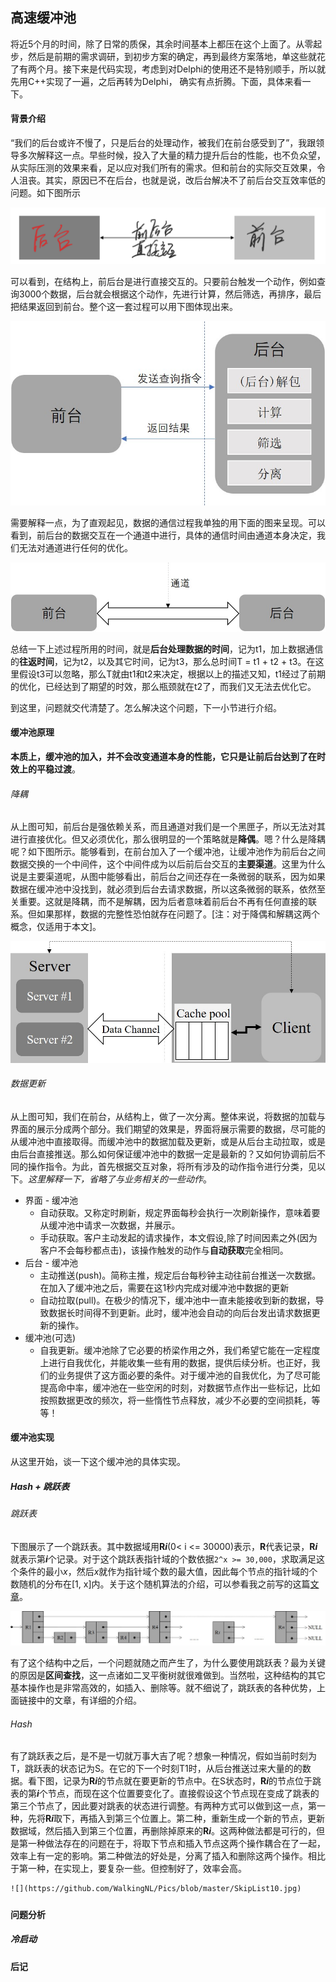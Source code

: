 ## 高速缓冲池
将近5个月的时间，除了日常的质保，其余时间基本上都压在这个上面了。从零起步，然后是前期的需求调研，到初步方案的确定，再到最终方案落地，单这些就花了有两个月。接下来是代码实现，考虑到对Delphi的使用还不是特别顺手，所以就先用C++实现了一遍，之后再转为Delphi， 确实有点折腾。下面，具体来看一下。

#### 背景介绍
“我们的后台或许不慢了，只是后台的处理动作，被我们在前台感受到了”，我跟领导多次解释这一点。早些时候，投入了大量的精力提升后台的性能，也不负众望，从实际压测的效果来看，足以应对我们所有的需求。但和前台的实际交互效果，令人沮丧。其实，原因已不在后台，也就是说，改后台解决不了前后台交互效率低的问题。如下图所示

![FB.jpg](https://github.com/WalkingNL/Pics/blob/master/FB.jpg)

可以看到，在结构上，前后台是进行直接交互的。只要前台触发一个动作，例如查询3000个数据，后台就会根据这个动作，先进行计算，然后筛选，再排序，最后把结果返回到前台。整个这一套过程可以用下图体现出来。

![](https://github.com/WalkingNL/Pics/blob/master/%E6%8C%87%E4%BB%A4%E6%97%B6%E9%97%B4.jpg)

需要解释一点，为了直观起见，数据的通信过程我单独的用下面的图来呈现。可以看到，前后台的数据交互在一个通道中进行，具体的通信时间由通道本身决定，我们无法对通道进行任何的优化。

![](https://github.com/WalkingNL/Pics/blob/master/%E9%80%9A%E9%81%93.jpg)

总结一下上述过程所用的时间，就是**后台处理数据的时间**，记为t1，加上数据通信的**往返时间**，记为t2，以及其它时间，记为t3，那么总时间T = t1 + t2 + t3。在这里假设t3可以忽略，那么T就由t1和t2来决定，根据以上的描述又知，t1经过了前期的优化，已经达到了期望的时效，那么瓶颈就在t2了，而我们又无法去优化它。

到这里，问题就交代清楚了。怎么解决这个问题，下一小节进行介绍。

#### 缓冲池原理
**本质上，缓冲池的加入，并不会改变通道本身的性能，它只是让前后台达到了在时效上的平稳过渡**。
###### 降耦
从上图可知，前后台是强依赖关系，而且通道对我们是一个黑匣子，所以无法对其进行直接优化。但又必须优化，那么很明显的一个策略就是**降偶**。嗯？什么是降耦呢？如下图所示。能够看到，在前台加入了一个缓冲池，让缓冲池作为前后台之间数据交换的一个中间件，这个中间件成为以后前后台交互的**主要渠道**。这里为什么说是主要渠道呢，从图中能够看出，前后台之间还存在一条微弱的联系，因为如果数据在缓冲池中没找到，就必须到后台去请求数据，所以这条微弱的联系，依然至关重要。这就是降耦，而不是解耦，因为后者意味着前后台不再有任何直接的联系。但如果那样，数据的完整性恐怕就存在问题了。[注：对于降偶和解耦这两个概念，仅适用于本文]。

![](https://github.com/WalkingNL/Pics/blob/master/cache1.jpg)

###### 数据更新
从上图可知，我们在前台，从结构上，做了一次分离。整体来说，将数据的加载与界面的展示分成两个部分。我们期望的效果是，界面将展示需要的数据，尽可能的从缓冲池中直接取得。而缓冲池中的数据加载及更新，或是从后台主动拉取，或是由后台直接推送。那么如何保证缓冲池中的数据一定是最新的？又如何协调前后不同的操作指令。为此，首先根据交互对象，将所有涉及的动作指令进行分类，见以下。*这里解释一下，省略了与业务相关的一些动作*。
  * 界面 - 缓冲池
    * 自动获取。又称定时刷新，规定界面每秒会执行一次刷新操作，意味着要从缓冲池中请求一次数据，并展示。
    * 手动获取。客户主动发起的请求操作，本文假设,除了时间因素之外(因为客户不会每秒都点击)，该操作触发的动作与**自动获取**完全相同。
  * 后台 - 缓冲池
    * 主动推送(push)。简称主推，规定后台每秒钟主动往前台推送一次数据。在加入了缓冲池之后，需要在这1秒内完成对缓冲池中数据的更新
    * 自动拉取(pull)。在极少的情况下，缓冲池中一直未能接收到新的数据，导致数据长时间得不到更新。此时，缓冲池会自动的向后台发出请求数据更新的操作。
  * 缓冲池(可选)
    * 自我更新。缓冲池除了它必要的桥梁作用之外，我们希望它能在一定程度上进行自我优化，并能收集一些有用的数据，提供后续分析。也正好，我们的业务提供了这方面必要的条件。对于缓冲池的自我优化，为了尽可能提高命中率，缓冲池在一些空闲的时刻，对数据节点作出一些标记，比如按照数据更改的频次，将一些惰性节点释放，减少不必要的空间损耗，等等！

#### 缓冲池实现
从这里开始，谈一下这个缓冲池的具体实现。
##### Hash + 跳跃表
###### 跳跃表
下图展示了一个跳跃表。其中数据域用**R*i***(0< i <= 30000)表示，**R**代表记录，**R*i***就表示第***i***个记录。对于这个跳跃表指针域的个数依据`2^x >= 30,000`，求取满足这个条件的最小*x*，然后*x*就作为指针域个数的最大值，因此每个节点的指针域的个数随机的分布在[1, x]内。关于这个随机算法的介绍，可以参看我之前写的这篇[文章](https://github.com/WalkingNL/Redis/blob/master/Redis内部数据结构之跳跃表(SkipList).md)。

![](https://github.com/WalkingNL/Pics/blob/master/SkipList9.jpg)

有了这个结构中之后，一个问题就随之而产生了，为什么要使用跳跃表？最为关键的原因是**区间查找**，这一点诸如二叉平衡树就很难做到。当然啦，这种结构的其它基本操作也是非常高效的，如插入、删除等。就不细说了，跳跃表的各种优势，上面链接中的文章，有详细的介绍。

###### Hash
有了跳跃表之后，是不是一切就万事大吉了呢？想象一种情况，假如当前时刻为T，跳跃表的状态记为S。在它的下一个时刻T1时，从后台推送过来大量的的数据。看下图，记录为**R*i***的节点就在要更新的节点中。在S状态时，**R*i***的节点位于跳表的第***i***个节点，而现在这个位置要变化了。直接假设这个节点现在变成了跳表的第三个节点了，因此要对跳表的状态进行调整。有两种方式可以做到这一点，第一种，先将**R*i***取下，再插入到第三个位置上。第二种，重新生成一个新的节点，更新数据域，然后插入到第三个位置，再删除掉原来的**R*i***。这两种做法都是可行的，但是第一种做法存在的问题在于，将取下节点和插入节点这两个操作耦合在了一起，效率上有一定的影响。第二种做法的好处是，分离了插入和删除这两个操作。相比于第一种，在实现上，要复杂一些。但控制好了，效率会高。

    ![](https://github.com/WalkingNL/Pics/blob/master/SkipList10.jpg)


##### 

#### 问题分析
##### 冷启动


#### 后记
